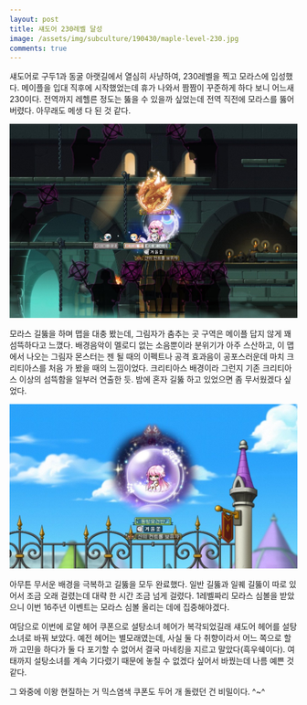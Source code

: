 ```yaml
---
layout: post
title: 섀도어 230레벨 달성
image: /assets/img/subculture/190430/maple-level-230.jpg
comments: true
---
```


섀도어로 구두1과 동굴 아랫길에서 열심히 사냥하여, 230레벨을 찍고 모라스에 입성했다.
메이플을 입대 직후에 시작했었는데 휴가 나와서 짬짬이 꾸준하게 하다 보니 어느새 230이다.
전역까지 레헬른 정도는 뚫을 수 있을까 싶었는데 전역 직전에 모라스를 뚫어 버렸다. 아무래도 메생 다 된 것 같다.

![morass-shadow-dancing](/assets/img/subculture/190430/morass-shadow-dancing.jpg)

모라스 길뚫을 하며 맵을 대충 봤는데, 그림자가 춤추는 곳 구역은 메이플 답지 않게 꽤 섬뜩하다고 느꼈다.
배경음악이 멜로디 없는 소음뿐이라 분위기가 아주 스산하고,
이 맵에서 나오는 그림자 몬스터는 젠 될 때의 이펙트나 공격 효과음이 공포스러운데
마치 크리티아스를 처음 가 봤을 때의 느낌이었다. 
크리티아스 배경이라 그런지 기존 크리티아스 이상의 섬뜩함을 일부러 연출한 듯.
밤에 혼자 길뚫 하고 있었으면 좀 무서웠겠다 싶었다.

![morass-and-my-character](/assets/img/subculture/190430/morass-and-my-character.jpg)

아무튼 무서운 배경을 극복하고 길뚫을 모두 완료했다.
일반 길뚫과 일퀘 길뚫이 따로 있어서 조금 오래 걸렸는데 대략 한 시간 조금 넘게 걸렸다.
1레벨짜리 모라스 심볼을 받았으니 이번 16주년 이벤트는 모라스 심볼 올리는 데에 집중해야겠다.

여담으로 이번에 로얄 헤어 쿠폰으로 설탕소녀 헤어가 복각되었길래 섀도어 헤어를 설탕소녀로 바꿔 보았다.
예전 헤어는 별모래였는데, 사실 둘 다 취향이라서 어느 쪽으로 할까 고민을 하다가
둘 다 포기할 수 없어서 결국 마네킹을 지르고 말았다(흑우쉑이다).
여태까지 설탕소녀를 계속 기다렸기 때문에 놓칠 수 없겠다 싶어서 바꿨는데 나름 예쁜 것 같다.

그 와중에 이왕 현질하는 거 믹스염색 쿠폰도 두어 개 돌렸던 건 비밀이다. ^~^
